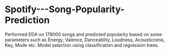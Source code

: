 # Spotify---Song-Popularity-Prediction
Performed EDA on 179000 songs and predicted popularity based on some parameters such as Energy, Valence, Danceablity, Loudness, Acousticness, Key, Mode etc. Model selection using classification and regression trees.
